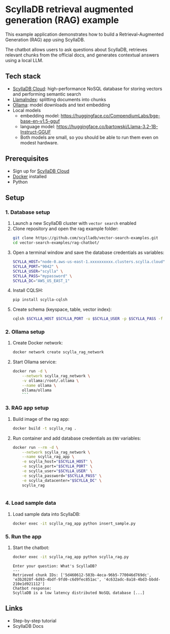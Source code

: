 # ScyllaDB retrieval augmented generation (RAG) example

This example application demonstrates how to build a Retrieval-Augmented Generation (RAG) app using ScyllaDB.

The chatbot allows users to ask questions about ScyllaDB, retrieves relevant chunks from the official docs, and generates contextual answers using a local LLM.

## Tech stack

* [ScyllaDB Cloud](https://cloud.scylladb.com/): high-performance NoSQL database for storing vectors and performing semantic search
* [LlamaIndex](https://docs.llamaindex.ai/en/stable/): splitting documents into chunks
* [Ollama](https://ollama.com/): model downloads and text embedding
* Local models
    * embedding model: https://huggingface.co/CompendiumLabs/bge-base-en-v1.5-gguf
    * language model: https://huggingface.co/bartowski/Llama-3.2-1B-Instruct-GGUF
    * Both models are small, so you should be able to run them even on modest hardware.

## Prerequisites
* Sign up for [ScyllaDB Cloud](https://cloud.scylladb.com/)
* [Docker](https://docs.docker.com/engine/install/) installed
* Python

## Setup

### 1. Database setup
1. Launch a new ScyllaDB cluster with `vector search` enabled
1. Clone repository and open the rag example folder:
    ```sh
    git clone https://github.com/scylladb/vector-search-examples.git
    cd vector-search-examples/rag-chatbot/
    ```
1. Open a terminal window and save the database credentials as variables:
    ```sh
    SCYLLA_HOST="node-0.aws-us-east-1.xxxxxxxxxx.clusters.scylla.cloud" \
    SCYLLA_PORT="9042" \
    SCYLLA_USER="scylla" \
    SCYLLA_PASS="mypassword" \
    SCYLLA_DC="AWS_US_EAST_1"
    ```
1. Install CQLSH:
    ```sh
    pip install scylla-cqlsh
    ```
1. Create schema (keyspace, table, vector index):
    ```sh
    cqlsh $SCYLLA_HOST $SCYLLA_PORT -u $SCYLLA_USER -p $SCYLLA_PASS -f schema.cql
    ```

### 2. Ollama setup
1. Create Docker network:
    ```sh
    docker network create scylla_rag_network
    ```
1. Start Ollama service:
    ```sh
    docker run -d \
        --network scylla_rag_network \
        -v ollama:/root/.ollama \
        --name ollama \
        ollama/ollama
        ```

### 3. RAG app setup
1. Build image of the rag app:
    ```sh
    docker build -t scylla_rag .
    ```
1. Run container and add database credentials as `ENV` variables:
    ```sh
    docker run --rm -d \
        --network scylla_rag_network \
        --name scylla_rag_app \
        -e scylla_host="$SCYLLA_HOST" \
        -e scylla_port="$SCYLLA_PORT" \
        -e scylla_user="$SCYLLA_USER" \
        -e scylla_password="$SCYLLA_PASS" \
        -e scylla_datacenter="$SCYLLA_DC" \
        scylla_rag
        
    ```

### 4. Load sample data
1. Load sample data into ScyllaDB:
    ```sh
    docker exec -it scylla_rag_app python insert_sample.py
    ```

### 5. Run the app
1. Start the chatbot:
    ```sh
    docker exec -it scylla_rag_app python scylla_rag.py
    ```

    ```
    Enter your question: What's ScyllaDB?
    ---
    Retrieved chunk IDs: ['5d460612-583b-4eca-96b5-770046d769dc', 'e3b2028f-6d93-4bdf-9fd0-c6d9fec851ac', '4c632adc-8a18-4bd3-bbdd-210e1d921112']
    Chatbot response:
    ScyllaDB is a low latency distributed NoSQL database [...]
    ```

## Links
* Step-by-step tutorial
* ScyllaDB Docs

